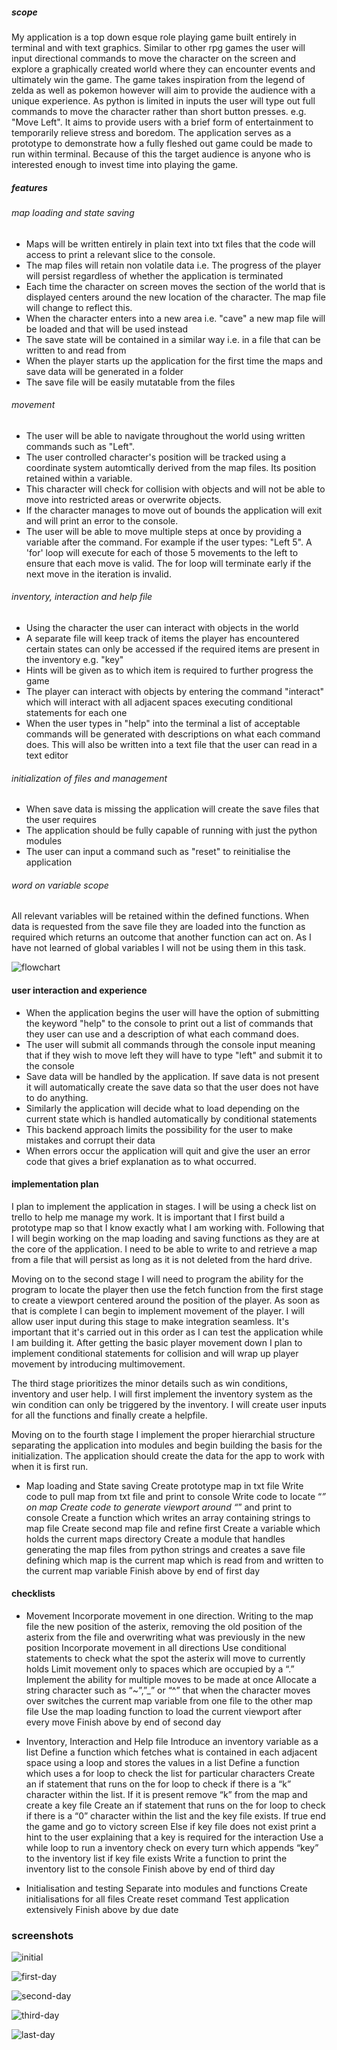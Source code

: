 ##### scope
My application is a top down esque role playing game built entirely in terminal and with text graphics.
Similar to other rpg games the user will input directional commands to move the character on the screen
and explore a graphically created world where they can encounter events and ultimately win the game.
The game takes inspiration from the legend of zelda as well as pokemon however will aim to provide
the audience with a unique experience.
As python is limited in inputs the user will type out full commands to move the character rather than
short button presses. e.g. "Move Left".
It aims to provide users with a brief form of entertainment to temporarily relieve stress and boredom.
The application serves as a prototype to demonstrate how a fully fleshed out game could be made to run within terminal.
Because of this the target audience is anyone who is interested enough to invest time into playing the game.

##### features
###### map loading and state saving
- Maps will be written entirely in plain text into txt files that the code will access to print
a relevant slice to the console.
- The map files will retain non volatile data i.e. The progress of the player will persist regardless of
whether the application is terminated
- Each time the character on screen moves the section of the world that is displayed centers around the new
location of the character. The map file will change to reflect this.
- When the character enters into a new area i.e. "cave" a new map file will be loaded and that will be used instead
- The save state will be contained in a similar way i.e. in a file that can be written to and read from
- When the player starts up the application for the first time the maps and save data will be generated in a folder
- The save file will be easily mutatable from the files

###### movement
- The user will be able to navigate throughout the world using written commands such as "Left".
- The user controlled character's position will be tracked using a coordinate system automtically derived from the map files. 
Its position retained within a variable.
- This character will check for collision with objects and will not be able to move into restricted areas or overwrite
objects.
- If the character manages to move out of bounds the application will exit and will print an error to the console.
- The user will be able to move multiple steps at once by providing a variable after the command.
For example if the user types: "Left 5".
A 'for' loop will execute for each of those 5 movements to the left to ensure that each move is valid.
The for loop will terminate early if the next move in the iteration is invalid.

###### inventory, interaction and help file
- Using the character the user can interact with objects in the world
- A separate file will keep track of items the player has encountered
certain states can only be accessed if the required items are present in the inventory e.g. "key"
- Hints will be given as to which item is required to further progress the game
- The player can interact with objects by entering the command "interact" which will interact with
all adjacent spaces executing conditional statements for each one
- When the user types in "help" into the terminal a list of acceptable commands will be generated with descriptions
on what each command does. This will also be written into a text file that the user can read in a text editor

###### initialization of files and management
- When save data is missing the application will create the save files that the user requires
- The application should be fully capable of running with just the python modules
- The user can input a command such as "reset" to reinitialise the application

###### word on variable scope
All relevant variables will be retained within the defined functions. When data is requested from the save file they are
loaded into the function as required which returns an outcome that another function can act on.
As I have not learned of global variables I will not be using them in this task.

![flowchart](/docs/flowchart.png)

#### user interaction and experience
- When the application begins the user will have the option of submitting the keyword "help" to the console
to print out a list of commands that they user can use and a description of what each command does.
- The user will submit all commands through the console input meaning that if they wish to move left
they will have to type "left" and submit it to the console
- Save data will be handled by the application. If save data is not present it will automatically create the 
save data so that the user does not have to do anything.
- Similarly the application will decide what to load depending on the current state which is handled automatically
by conditional statements
- This backend approach limits the possibility for the user to make mistakes and corrupt their data
- When errors occur the application will quit and give the user an error code that gives a brief explanation as
to what occurred. 

#### implementation plan
I plan to implement the application in stages. I will be using a check list on trello to help me manage
my work. It is important that I first build a prototype map so that I know exactly what I am working with.
Following that I will begin working on the map loading and saving functions as they are at the core of
the application.
I need to be able to write to and retrieve a map from a file that will persist as long as it is not deleted 
from the hard drive.

Moving on to the second stage I will need to program the ability for the program to locate the player then use
the fetch function from the first stage to create a viewport centered around the position of the player.
As soon as that is complete I can begin to implement movement of the player.
I will allow user input during this stage to make integration seamless. It's important that it's carried 
out in this order as I can test the application while I am building it.
After getting the basic player movement down I plan to implement conditional statements for collision and 
will wrap up player movement by introducing multimovement.

The third stage prioritizes the minor details such as win conditions, inventory and user help.
I will first implement the inventory system as the win condition can only be triggered by the inventory.
I will create user inputs for all the functions and finally create a helpfile.

Moving on to the fourth stage I implement the proper hierarchial structure separating the application into modules 
and begin building the basis for the initialization. The application should create the data for the app to work 
with when it is first run.

* Map loading and State saving
    Create prototype map in txt file
    Write code to pull map from txt file and print to console
    Write code to locate “*” on map
    Create code to generate viewport around “*” and print to console
    Create a function which writes an array containing strings to map file
    Create second map file and refine first
    Create a variable which holds the current maps directory
    Create a module that handles generating the map files from python strings and creates a save file defining which map is the current map which is read from and written to the current map variable
Finish above by end of first day

#### checklists
* Movement
    Incorporate movement in one direction. Writing to the map file the new position of the asterix, removing the old position of the asterix from the file and overwriting what was previously in the new position
    Incorporate movement in all directions
    Use conditional statements to check what the spot the asterix will move to currently holds
    Limit movement only to spaces which are occupied by a “.”
    Implement the ability for multiple moves to be made at once
    Allocate a string character such as “~”,”_” or “^” that when the character moves over switches the current map variable from one file to the other map file
    Use the map loading function to load the current viewport after every move
Finish above by end of second day

* Inventory, Interaction and Help file
    Introduce an inventory variable as a list
    Define a function which fetches what is contained in each adjacent space using a loop and stores the values in a list
    Define a function which uses a for loop to check the list for particular characters
    Create an if statement that runs on the for loop to check if there is a “k” character within the list. If it is present remove “k” from the map and create a key file
    Create an if statement that runs on the for loop to check if there is a “0” character within the list and the key file exists. If true end the game and go to victory screen
    Else if key file does not exist print a hint to the user explaining that a key is required for the interaction
    Use a while loop to run a inventory check on every turn which appends “key” to the inventory list if key file exists
    Write a function to print the inventory list to the console
Finish above by end of third day

* Initialisation and testing
    Separate into modules and functions
    Create initialisations for all files
    Create reset command
    Test application extensively
Finish above by due date

### screenshots
![initial](/docs/trello1.png)

![first-day](/docs/trello2.png)

![second-day](/docs/trello3.png)

![third-day](/docs/trello4.png)

![last-day](/docs/trello5.png)
